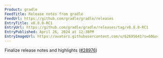 ```yaml
---
Product: gradle
FeedTitle: Release notes from gradle
FeedUrl: https://github.com/gradle/gradle/releases
EntryTitle: v8.8.0-RC1
EntryUrl: https://github.com/gradle/gradle/releases/tag/v8.8.0-RC1
EntryPublished: April 26, 2024 at 12:38PM
EntryImageUrl: https://avatars.githubusercontent.com/u/62695641?s=60&v=4
---
```


<p>Finalize release notes and highlights (<a class="issue-link js-issue-link" data-error-text="Failed to load title" data-id="2265375465" data-permission-text="Title is private" data-url="https://github.com/gradle/gradle/issues/28976" data-hovercard-type="pull_request" data-hovercard-url="/gradle/gradle/pull/28976/hovercard" href="https://github.com/gradle/gradle/pull/28976">#28976</a>)</p>